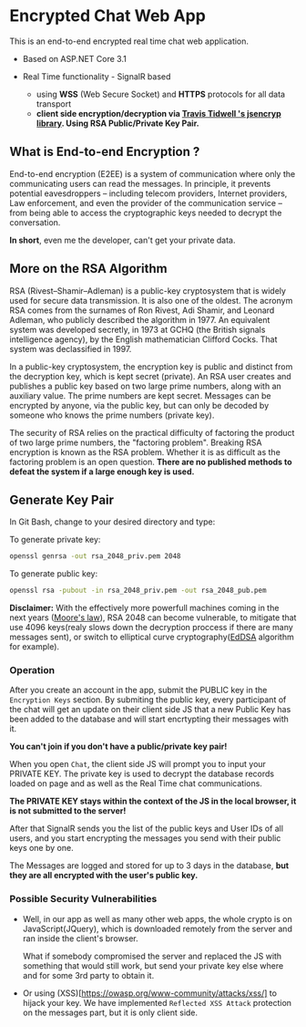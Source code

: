 ﻿# Encrypted Chat Web App 

This is an end-to-end encrypted real time chat web application.
* Based on ASP.NET Core 3.1
* Real Time functionality - SignalR based 
 
   * using **WSS** (Web Secure Socket) and **HTTPS** protocols for all data transport
   * **client side encryption/decryption via [Travis Tidwell
's jsencryp library](https://github.com/travist/jsencrypt). Using RSA Public/Private Key Pair.**

## What is End-to-end Encryption ?
End-to-end encryption (E2EE) is a system of communication where only the communicating users can read the messages. In principle, it prevents potential eavesdroppers – including telecom providers, Internet providers, Law enforcement, and even the provider of the communication service – from being able to access the cryptographic keys needed to decrypt the conversation.

**In short**, even me the developer, can't get your private data.

## More on the RSA Algorithm
RSA (Rivest–Shamir–Adleman) is a public-key cryptosystem that is widely used for secure data transmission. It is also one of the oldest. The acronym RSA comes from the surnames of Ron Rivest, Adi Shamir, and Leonard Adleman, who publicly described the algorithm in 1977. An equivalent system was developed secretly, in 1973 at GCHQ (the British signals intelligence agency), by the English mathematician Clifford Cocks. That system was declassified in 1997.

In a public-key cryptosystem, the encryption key is public and distinct from the decryption key, which is kept secret (private). An RSA user creates and publishes a public key based on two large prime numbers, along with an auxiliary value. The prime numbers are kept secret. Messages can be encrypted by anyone, via the public key, but can only be decoded by someone who knows the prime numbers (private key).

The security of RSA relies on the practical difficulty of factoring the product of two large prime numbers, the "factoring problem". Breaking RSA encryption is known as the RSA problem. Whether it is as difficult as the factoring problem is an open question. **There are no published methods to defeat the system if a large enough key is used.**

## Generate Key Pair

In Git Bash, change to your desired directory and type:

To generate private key:
```bash
openssl genrsa -out rsa_2048_priv.pem 2048
```

To generate public key:
```bash
openssl rsa -pubout -in rsa_2048_priv.pem -out rsa_2048_pub.pem
```
**Disclaimer:** With the effectively more powerfull machines coming in the next years ([Moore's law](https://en.wikipedia.org/wiki/Moore%27s_law)), RSA 2048 can become vulnerable, to mitigate that use 4096 keys(realy slows down the decryption proccess if there are many messages sent), or switch to elliptical curve cryptography([EdDSA](https://en.wikipedia.org/wiki/EdDSA) algorithm for example).

### Operation
After you create an account in the app, submit the PUBLIC key in the `Encryption Keys` section.
By submiting the public key, every participant of the chat will get an update on their client side JS that a new Public Key has been added to the database and will start encrtypting their messages with it.

**You can't join if you don't have a public/private key pair!**

When you open `Chat`, the client side JS will prompt you to input your PRIVATE KEY. The private key is used to decrypt the database records loaded on page and as well as the Real Time chat communications. 

**The PRIVATE KEY stays within the context of the JS in the local browser, it is not submitted to the server!**

 After that SignalR sends you the list of the public keys and User IDs of all users, and you start encrypting the messages you send with their public keys one by one.

 The Messages are logged and stored for up to 3 days in the database, **but they are all encrypted with the user's public key.**


### Possible Security Vulnerabilities
* Well, in our app as well as many other web apps, the whole crypto is on JavaScript(JQuery), which is downloaded remotely from the server and ran inside the client's browser.
   
   What if somebody compromised the server and replaced the JS with something that would still work, but send your private key else where and for some 3rd party to obtain it.
* Or using (XSS)[https://owasp.org/www-community/attacks/xss/] to hijack your key. We have implemented `Reflected XSS Attack` protection on the messages part, but it is only client side.